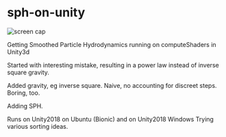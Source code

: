 # sph-on-unity
![screen cap](http://www.repeatingshadow.com/Video/SPHC.gif)

Getting Smoothed Particle Hydrodynamics running on computeShaders in Unity3d

Started with interesting mistake, resulting in a power law instead of inverse square gravity.

Added gravity, eg inverse square. Naive, no accounting for discreet steps. Boring, too.

Adding SPH.

Runs on Unity2018 on Ubuntu (Bionic) and on Unity2018 Windows
Trying various sorting ideas.


